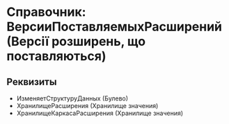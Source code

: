﻿# Справочник: ВерсииПоставляемыхРасширений (Версії розширень, що поставляються)

## Реквизиты

- ИзменяетСтруктуруДанных (Булево)
- ХранилищеРасширения (Хранилище значения)
- ХранилищеКаркасаРасширения (Хранилище значения)

